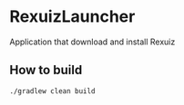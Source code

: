 # RexuizLauncher

Application that download and install Rexuiz

## How to build

```
./gradlew clean build
```